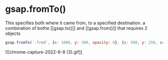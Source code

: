 # gsap.fromTo()
This specifies both where it came from, to a specified destination. a combination of bothe [[gsap.to()]] and [[gsap.from()]] that requires 2 objects
```js
gsap.fromTo('.fred', {x: 1000, y: 300, opacity: 0}, {x: 500, y: 250, scale: 3, opacity: 0.7, duration: 3}) // second param == from third param == to
```

![[chrome-capture-2022-6-8 (3).gif]]